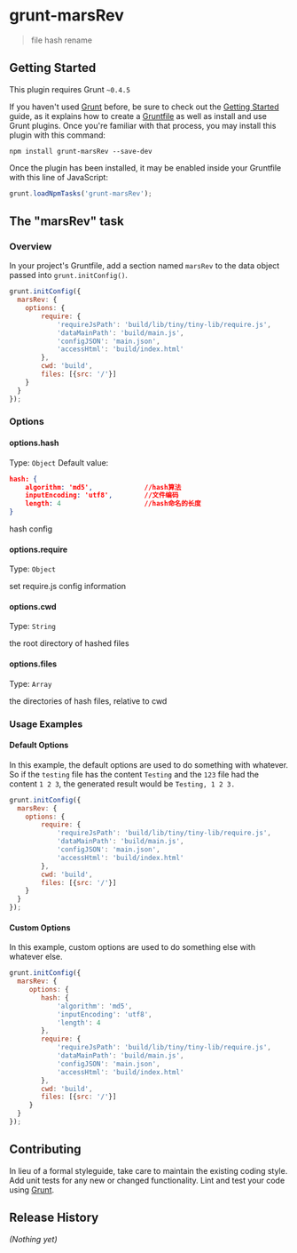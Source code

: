 # grunt-marsRev

> file hash rename

## Getting Started
This plugin requires Grunt `~0.4.5`

If you haven't used [Grunt](http://gruntjs.com/) before, be sure to check out the [Getting Started](http://gruntjs.com/getting-started) guide, as it explains how to create a [Gruntfile](http://gruntjs.com/sample-gruntfile) as well as install and use Grunt plugins. Once you're familiar with that process, you may install this plugin with this command:

```shell
npm install grunt-marsRev --save-dev
```

Once the plugin has been installed, it may be enabled inside your Gruntfile with this line of JavaScript:

```js
grunt.loadNpmTasks('grunt-marsRev');
```

## The "marsRev" task

### Overview
In your project's Gruntfile, add a section named `marsRev` to the data object passed into `grunt.initConfig()`.

```js
grunt.initConfig({
  marsRev: {
    options: {
        require: {
            'requireJsPath': 'build/lib/tiny/tiny-lib/require.js',
            'dataMainPath': 'build/main.js',
            'configJSON': 'main.json',
            'accessHtml': 'build/index.html'
        },
        cwd: 'build',
        files: [{src: '/'}]
    }
  }
});
```

### Options

#### options.hash
Type: `Object`
Default value:
```json
hash: {
    algorithm: 'md5',             //hash算法
    inputEncoding: 'utf8',        //文件编码
    length: 4                     //hash命名的长度
}
```

hash config

#### options.require
Type: `Object`

set require.js config information

#### options.cwd
Type: `String`

the root directory of hashed files

#### options.files
Type: `Array`

the directories of hash files, relative to cwd

### Usage Examples

#### Default Options
In this example, the default options are used to do something with whatever. So if the `testing` file has the content `Testing` and the `123` file had the content `1 2 3`, the generated result would be `Testing, 1 2 3.`

```js
grunt.initConfig({
  marsRev: {
    options: {
        require: {
            'requireJsPath': 'build/lib/tiny/tiny-lib/require.js',
            'dataMainPath': 'build/main.js',
            'configJSON': 'main.json',
            'accessHtml': 'build/index.html'
        },
        cwd: 'build',
        files: [{src: '/'}]
    }
  }
});
```

#### Custom Options
In this example, custom options are used to do something else with whatever else.

```js
grunt.initConfig({
  marsRev: {
     options: {
        hash: {
            'algorithm': 'md5',
            'inputEncoding': 'utf8',
            'length': 4
        },
        require: {
            'requireJsPath': 'build/lib/tiny/tiny-lib/require.js',
            'dataMainPath': 'build/main.js',
            'configJSON': 'main.json',
            'accessHtml': 'build/index.html'
        },
        cwd: 'build',
        files: [{src: '/'}]
     }
  }
});
```

## Contributing
In lieu of a formal styleguide, take care to maintain the existing coding style. Add unit tests for any new or changed functionality. Lint and test your code using [Grunt](http://gruntjs.com/).

## Release History
_(Nothing yet)_
